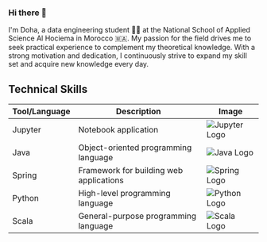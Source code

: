 ### Hi there 👋

<!--
**dohabenhabbach/dohabenhabbach** is a ✨ _special_ ✨ repository because its `README.md` (this file) appears on your GitHub profile.

Here are some ideas to get you started:

- 🔭 I’m currently working on ...
- 🌱 I’m currently learning ...
- 👯 I’m looking to collaborate on ...
- 🤔 I’m looking for help with ...
- 💬 Ask me about ...
- 📫 How to reach me: ...
- 😄 Pronouns: ...
- ⚡ Fun fact: ...
-->
I'm Doha, a data engineering student 👩‍💻  at the National School of Applied Science Al Hociema in Morocco 🇲🇦. My passion for the field drives me to seek practical experience to complement my theoretical knowledge. With a strong motivation and dedication, I continuously strive to expand my skill set and acquire new knowledge every day.
## Technical Skills

| Tool/Language | Description | Image |
| --- | --- | --- |
| Jupyter | Notebook application | ![Jupyter Logo](https://upload.wikimedia.org/wikipedia/commons/thumb/3/38/Jupyter_logo.svg/1200px-Jupyter_logo.svg.png) |
| Java | Object-oriented programming language | ![Java Logo](https://upload.wikimedia.org/wikipedia/en/thumb/3/30/Java_programming_language_logo.svg/1200px-Java_programming_language_logo.svg.png) |
| Spring | Framework for building web applications | ![Spring Logo](https://miro.medium.com/max/1024/1*dT0GyA3fOZ-UH_2IpqoY0w.png) |
| Python | High-level programming language | ![Python Logo](https://upload.wikimedia.org/wikipedia/commons/thumb/0/0a/Python.svg/1200px-Python.svg.png) |
| Scala | General-purpose programming language | ![Scala Logo](https://upload.wikimedia.org/wikipedia/en/thumb/8/85/Scala_logo.png/220px-Scala_logo.png) |


